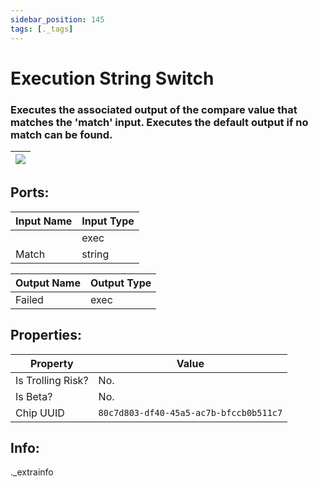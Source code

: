 ```yaml
---
sidebar_position: 145
tags: [._tags]
---
```


# Execution String Switch


### Executes the associated output of the compare value that matches the 'match' input. Executes the default output if no match can be found.

| ![](https://images-ext-2.discordapp.net/external/MPmIaQzlEPmgGWlgi-WxBBXt0Bjv_zWPkg1y1f_sy3s/https/www.recroomcircuits.com/image/circuit/absolute-value?width=206&height=108) |
|-----|

## Ports:

| Input Name | Input Type |
|-----------|-----------|
|  | exec |
| Match | string |

| Output Name | Output Type |
|-----------|-----------|
| Failed | exec |

## Properties:

| Property  | Value |
|-------------------|-----------|
| Is Trolling Risk? | No. |
| Is Beta? | No. |
| Chip UUID | `80c7d803-df40-45a5-ac7b-bfccb0b511c7` |

## Info:
._extrainfo